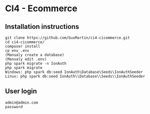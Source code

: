 # CI4 - Ecommerce

## Installation instructions

```
git clone https://github.com/GuxMartin/ci4-cicommerce.git
cd ci4-cicommerce/
composer install
cp env .env
(Manualy create a database)
(Manualy edit .env)
php spark migrate -n IonAuth
php spark migrate
Windows: php spark db:seed IonAuth\Database\Seeds\IonAuthSeeder
Linux: php spark db:seed IonAuth\\Database\\Seeds\\IonAuthSeeder
```

## User login
```
admin@admin.com
password
```
